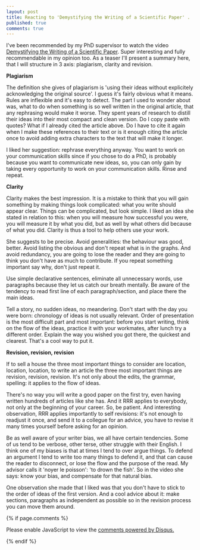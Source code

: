 ```yaml
---
layout: post
title: Reacting to 'Demystifying the Writing of a Scientific Paper' .
published: true
comments: true
---
```


   
I've been recommended by my PhD supervisor to watch the video [Demystifying the Writing of a Scientific Paper](https://www.youtube.com/watch?v=CQmbN5hWhu8).
Super interesting and fully recommendable in my opinion too. As a teaser I'll 
present a summary here, that I will structure in 3 axis: plagiarism, clarity and revision.

**Plagiarism** 

The definition she gives of plagiarism is 'using their ideas without explicitely acknowledging the original source'.
I guess it's fairly obvious what it means. Rules are inflexible and it's easy to detect.
The part I used to wonder about was, what to do when something is so well written in the 
original article, that any rephrasing would make it worse. 
They spent years of research to distill their ideas into their most compact and clean version. 
Do I copy paste with quotes?
What if I already cited the article above. Do I have to cite it again when I make these
references to their text or is it enough citing the article once to avoid adding extra
characters to the text that will make it longer.

I liked her suggestion: rephrase everything anyway. You want to work on your communication skills
since if you chose to do a PhD, is probably because you want to communicate new ideas, 
so, you can only gain by taking every opportunity to work on your communication skills. Rinse and repeat.

**Clarity**

Clarity makes the best impression. It is a mistake to think that you will gain
something by making things look complicated: what you write should appear clear.
Things can be complicated, but look simple.
I liked an idea she stated in relation to this: when you will measure how successful
you were, you will measure it by what you did, but as well by what others did
because of what you did. Clarity is thus a tool to help others use your work.
 
She suggests to be precise. Avoid generalities: the behaviour was good, better. Avoid 
listing the obvious and don't repeat what is in the graphs. And avoid redundancy,
you are going to lose the reader and they are going to think you don't have as much 
to contribute. If you repeat something important say why, don't just repeat it.


Use simple declarative sentences, eliminate all unnecessary words, use paragraphs 
because they let us catch our breath mentally. Be aware of the tendency to read first line of each 
paragraph/section, and place there the main ideas.

Tell a story, no sudden ideas, no meandering. Don't start with the day you were born: chronology of ideas is not 
usually relevant. Order of presentation is the most difficult part and most important:
before you start writing, think on the flow of the ideas, practice it with your workmates, 
after lunch try a different order. 
Explain the way you wished you got there, the quickest and clearest. That's a cool
way to put it.



**Revision, revision, revision**

If to sell a house the three most important things to consider are location, location, 
location, to write an article the three most important things are revision, revision,
revision. It's not only about the edits, the grammar, spelling: it applies to the flow of ideas.

There's no way you will write a good paper on the first try, even having written hundreds
of articles like she has. And it RRR applies to everybody, not only at the beginning
of your career. So, be patient. And interesting observation, RRR applies importantly to 
self revisions: it's not enough to readjust it once, and send it to a collegue for an advice,
you have to revise it many times yourself before asking for an opinion.

Be as well aware of your writer bias, we all have certain tendencies. Some of us tend to be verbose,
other terse, other struggle with their English. I think one of my biases is that at times 
I tend to over argue things. To defend an argument I tend to write too many things to defend it, and
that can cause the reader to disconnect, or lose the flow and the purpose of the read. My advisor
calls it 'noyer le poisson': 'to drown the fish'. So in the video she says: know your bias, and
compensate for that natural bias.

One observation she made that I liked was that you don't have to stick to the order of 
ideas of the first version. And a cool advice about it: make sections, paragraphs as independent as 
possible so in the revision process you can move them around.














{% if page.comments %} 



<div id="disqus_thread"></div>
<script>

/**
*  RECOMMENDED CONFIGURATION VARIABLES: EDIT AND UNCOMMENT THE SECTION BELOW TO INSERT DYNAMIC VALUES FROM YOUR PLATFORM OR CMS.
*  LEARN WHY DEFINING THESE VARIABLES IS IMPORTANT: https://disqus.com/admin/universalcode/#configuration-variables*/
/*
var disqus_config = function () {
this.page.url = PAGE_URL;  // Replace PAGE_URL with your page's canonical URL variable
this.page.identifier = PAGE_IDENTIFIER; // Replace PAGE_IDENTIFIER with your page's unique identifier variable
};
*/
(function() { // DON'T EDIT BELOW THIS LINE
var d = document, s = d.createElement('script');
s.src = 'https://https-lucehe-github-io.disqus.com/embed.js';
s.setAttribute('data-timestamp', +new Date());
(d.head || d.body).appendChild(s);
})();
</script>
<noscript>Please enable JavaScript to view the <a href="https://disqus.com/?ref_noscript">comments powered by Disqus.</a></noscript>



{% endif %}
